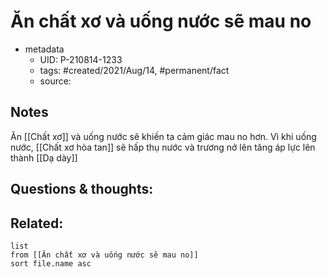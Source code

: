 # Ăn chất xơ và uống nước sẽ mau no

- metadata
	- UID: P-210814-1233
	- tags: #created/2021/Aug/14, #permanent/fact 
	- source: 

## Notes
Ăn [[Chất xơ]] và uống nước sẽ khiến ta cảm giác mau no hơn. Vì khi uống nước, [[Chất xơ hòa tan]] sẽ hấp thụ nước và trương nở lên tăng áp lực lên thành [[Dạ dày]]

## Questions & thoughts:

## Related:
```dataview
list
from [[Ăn chất xơ và uống nước sẽ mau no]]
sort file.name asc
```
